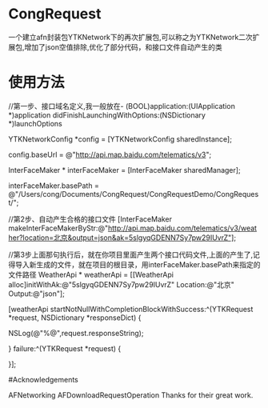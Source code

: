 # CongRequest

 一个建立afn封装包YTKNetwork下的再次扩展包,可以称之为YTKNetwork二次扩展包,增加了json空值排除,优化了部分代码，和接口文件自动产生的类



# 使用方法
//第一步、接口域名定义,我一般放在- (BOOL)application:(UIApplication *)application didFinishLaunchingWithOptions:(NSDictionary *)launchOptions

YTKNetworkConfig *config = [YTKNetworkConfig sharedInstance];

config.baseUrl = @"http://api.map.baidu.com/telematics/v3";

InterFaceMaker * interFaceMaker = [InterFaceMaker sharedManager];

interFaceMaker.basePath = @"/Users/cong/Documents/CongRequest/CongRequestDemo/CongRequest/";

//第2步、自动产生合格的接口文件
[InterFaceMaker makeInterFaceMakerByStr:@"http://api.map.baidu.com/telematics/v3/weather?location=北京&output=json&ak=5slgyqGDENN7Sy7pw29IUvrZ"];

//第3步上面那句执行后，就在你项目里面产生两个接口代码文件,上面的产生了,记得导入新生成的文件，就在项目的根目录，用interFaceMaker.basePath来指定的文件路径
WeatherApi * weatherApi = [[WeatherApi alloc]initWithAk:@"5slgyqGDENN7Sy7pw29IUvrZ" Location:@"北京" Output:@"json"];


[weatherApi startNotNullWithCompletionBlockWithSuccess:^(YTKRequest *request, NSDictionary *responseDict) {

NSLog(@"%@",request.responseString);


} failure:^(YTKRequest *request) {

}];

#Acknowledgements

AFNetworking
AFDownloadRequestOperation
Thanks for their great work.  


